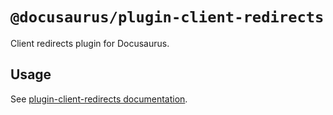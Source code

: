 # `@docusaurus/plugin-client-redirects`

Client redirects plugin for Docusaurus.

## Usage

See [plugin-client-redirects documentation](https://gityjf.io/docs/api/plugins/@docusaurus/plugin-client-redirects).
